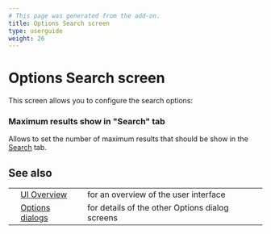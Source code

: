 ```yaml
---
# This page was generated from the add-on.
title: Options Search screen
type: userguide
weight: 26
---
```


# Options Search screen

This screen allows you to configure the search options:

### Maximum results show in "Search" tab

Allows to set the number of maximum results that should be show in the [Search](/docs/desktop/ui/tabs/search/) tab.

## See also

|     |                                                      |                                                 |
| --- | ---------------------------------------------------- | ----------------------------------------------- |
|     | [UI Overview](/docs/desktop/ui/)                     | for an overview of the user interface           |
|     | [Options dialogs](/docs/desktop/ui/dialogs/options/) | for details of the other Options dialog screens |
